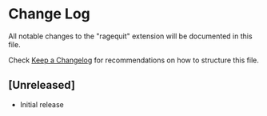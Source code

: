 # Change Log

All notable changes to the "ragequit" extension will be documented in this file.

Check [Keep a Changelog](http://keepachangelog.com/) for recommendations on how to structure this file.

## [Unreleased]

- Initial release